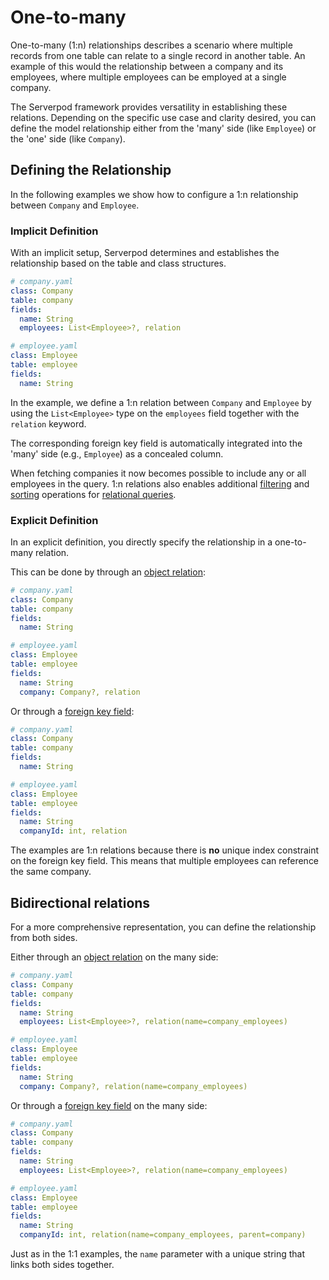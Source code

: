 # One-to-many

One-to-many (1:n) relationships describes a scenario where multiple records from one table can relate to a single record in another table. An example of this would the relationship between a company and its employees, where multiple employees can be employed at a single company.

The Serverpod framework provides versatility in establishing these relations. Depending on the specific use case and clarity desired, you can define the model relationship either from the 'many' side (like `Employee`) or the 'one' side (like `Company`).

## Defining the Relationship

In the following examples we show how to configure a 1:n relationship between `Company` and `Employee`.

### Implicit Definition

With an implicit setup, Serverpod determines and establishes the relationship based on the table and class structures.

```yaml
# company.yaml
class: Company
table: company
fields:
  name: String
  employees: List<Employee>?, relation

# employee.yaml
class: Employee
table: employee
fields:
  name: String
```

In the example, we define a 1:n relation between `Company` and `Employee` by using the `List<Employee>` type on the `employees` field together with the `relation` keyword.

The corresponding foreign key field is automatically integrated into the 'many' side (e.g., `Employee`) as a concealed column.

When fetching companies it now becomes possible to include any or all employees in the query. 1:n relations also enables additional [filtering](../filter#1n) and [sorting](../sort#sort-on-relations) operations for [relational queries](../relation-queries).  

### Explicit Definition

In an explicit definition, you directly specify the relationship in a one-to-many relation.

This can be done by through an [object relation](one-to-one#with-an-object):

```yaml
# company.yaml
class: Company
table: company
fields:
  name: String

# employee.yaml
class: Employee
table: employee
fields:
  name: String
  company: Company?, relation
```

Or through a [foreign key field](one-to-one#with-an-id-field):

```yaml
# company.yaml
class: Company
table: company
fields:
  name: String

# employee.yaml
class: Employee
table: employee
fields:
  name: String
  companyId: int, relation
```

The examples are 1:n relations because there is **no** unique index constraint on the foreign key field. This means that multiple employees can reference the same company.

## Bidirectional relations

For a more comprehensive representation, you can define the relationship from both sides. 

Either through an [object relation](one-to-one#with-an-object) on the many side:

```yaml
# company.yaml
class: Company
table: company
fields:
  name: String
  employees: List<Employee>?, relation(name=company_employees)

# employee.yaml
class: Employee
table: employee
fields:
  name: String
  company: Company?, relation(name=company_employees)
```

Or through a [foreign key field](one-to-one#with-an-id-field) on the many side:

```yaml
# company.yaml
class: Company
table: company
fields:
  name: String
  employees: List<Employee>?, relation(name=company_employees)

# employee.yaml
class: Employee
table: employee
fields:
  name: String
  companyId: int, relation(name=company_employees, parent=company)
```

Just as in the 1:1 examples, the `name` parameter with a unique string that links both sides together.
